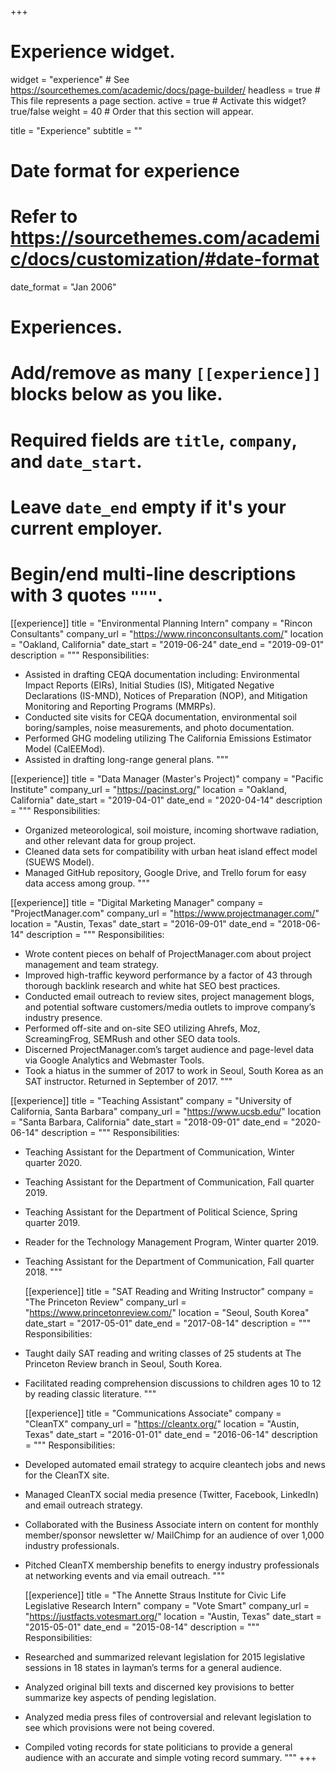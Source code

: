 +++
# Experience widget.
widget = "experience"  # See https://sourcethemes.com/academic/docs/page-builder/
headless = true  # This file represents a page section.
active = true  # Activate this widget? true/false
weight = 40  # Order that this section will appear.

title = "Experience"
subtitle = ""

# Date format for experience
#   Refer to https://sourcethemes.com/academic/docs/customization/#date-format
date_format = "Jan 2006"

# Experiences.
#   Add/remove as many `[[experience]]` blocks below as you like.
#   Required fields are `title`, `company`, and `date_start`.
#   Leave `date_end` empty if it's your current employer.
#   Begin/end multi-line descriptions with 3 quotes `"""`.
[[experience]]
  title = "Environmental Planning Intern"
  company = "Rincon Consultants"
  company_url = "https://www.rinconconsultants.com/"
  location = "Oakland, California"
  date_start = "2019-06-24"
  date_end = "2019-09-01"
  description = """
  Responsibilities:
  
  * Assisted in drafting CEQA documentation including: Environmental Impact Reports (EIRs), Initial Studies (IS), Mitigated Negative Declarations (IS-MND), Notices of Preparation (NOP), and Mitigation Monitoring and Reporting Programs (MMRPs).
  * Conducted site visits for CEQA documentation, environmental soil boring/samples, noise measurements, and photo documentation.
  * Performed GHG modeling utilizing The California Emissions Estimator Model (CalEEMod).
  * Assisted in drafting long-range general plans.
  """

[[experience]]
  title = "Data Manager (Master's Project)"
  company = "Pacific Institute"
  company_url = "https://pacinst.org/"
  location = "Oakland, California"
  date_start = "2019-04-01"
  date_end = "2020-04-14"
  description = """
  Responsibilities:
  
  * Organized meteorological, soil moisture, incoming shortwave radiation, and other relevant data for group project.
  * Cleaned data sets for compatibility with urban heat island effect model (SUEWS Model).
  * Managed GitHub repository, Google Drive, and Trello forum for easy data access among group.
  """

[[experience]]
  title = "Digital Marketing Manager"
  company = "ProjectManager.com"
  company_url = "https://www.projectmanager.com/"
  location = "Austin, Texas"
  date_start = "2016-09-01"
  date_end = "2018-06-14"
  description = """
  Responsibilities:
  
  * Wrote content pieces on behalf of ProjectManager.com about project management and team strategy.
  * Improved high-traffic keyword performance by a factor of 43 through thorough backlink research and white hat SEO best practices.
  * Conducted email outreach to review sites, project management blogs, and potential software customers/media outlets to improve company’s industry presence.
  * Performed off-site and on-site SEO utilizing Ahrefs, Moz, ScreamingFrog, SEMRush and other SEO data tools.
  * Discerned ProjectManager.com’s target audience and page-level data via Google Analytics and Webmaster Tools.
  * Took a hiatus in the summer of 2017 to work in Seoul, South Korea as an SAT instructor. Returned in September of 2017.
  """
  
  [[experience]]
  title = "Teaching Assistant"
  company = "University of California, Santa Barbara"
  company_url = "https://www.ucsb.edu/"
  location = "Santa Barbara, California"
  date_start = "2018-09-01"
  date_end = "2020-06-14"
  description = """
  Responsibilities:
  
  * Teaching Assistant for the Department of Communication, Winter quarter 2020.
  * Teaching Assistant for the Department of Communication, Fall quarter 2019.
  * Teaching Assistant for the Department of Political Science, Spring quarter 2019.
  * Reader for the Technology Management Program, Winter quarter 2019.
  * Teaching Assistant for the Department of Communication, Fall quarter 2018.
  """
  
    [[experience]]
  title = "SAT Reading and Writing Instructor"
  company = "The Princeton Review"
  company_url = "https://www.princetonreview.com/"
  location = "Seoul, South Korea"
  date_start = "2017-05-01"
  date_end = "2017-08-14"
  description = """
  Responsibilities:
  
  * Taught daily SAT reading and writing classes of 25 students at The Princeton Review branch in Seoul, South Korea.
  * Facilitated reading comprehension discussions to children ages 10 to 12 by reading classic literature.
  """
  
      [[experience]]
  title = "Communications Associate"
  company = "CleanTX"
  company_url = "https://cleantx.org/"
  location = "Austin, Texas"
  date_start = "2016-01-01"
  date_end = "2016-06-14"
  description = """
  Responsibilities:
  
  * Developed automated email strategy to acquire cleantech jobs and news for the CleanTX site.
  * Managed CleanTX social media presence (Twitter, Facebook, LinkedIn) and email outreach strategy.
  * Collaborated with the Business Associate intern on content for monthly member/sponsor newsletter w/ MailChimp for an audience of over 1,000 industry professionals.
  * Pitched CleanTX membership benefits to energy industry professionals at networking events and via email outreach.
  """
  
      [[experience]]
  title = "The Annette Straus Institute for Civic Life Legislative Research Intern"
  company = "Vote Smart"
  company_url = "https://justfacts.votesmart.org/"
  location = "Austin, Texas"
  date_start = "2015-05-01"
  date_end = "2015-08-14"
  description = """
  Responsibilities:
  
  * Researched and summarized relevant legislation for 2015 legislative sessions in 18 states in layman’s terms for a general audience.
  * Analyzed original bill texts and discerned key provisions to better summarize key aspects of pending legislation.
  * Analyzed media press files of controversial and relevant legislation to see which provisions were not being covered.
  * Compiled voting records for state politicians to provide a general audience with an accurate and simple voting record summary.
  """
+++
